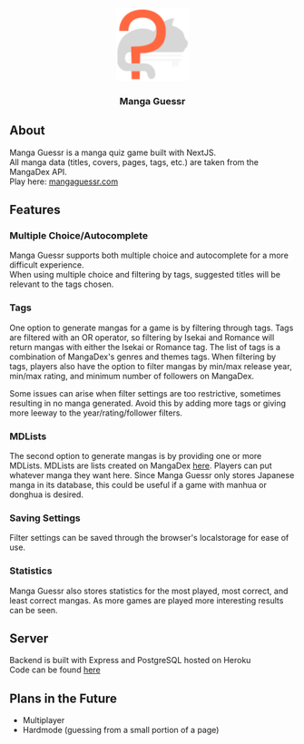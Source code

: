 <p align="center">
    <a href="https://github.com/TaoLinShowdown/aniMinder">
        <img src="public/mangaquizlogo_light.svg" alt="logo" width="128" height="128">
    </a>
    <h3 align="center">Manga Guessr</h3>
</p>

## About

Manga Guessr is a manga quiz game built with NextJS.  
All manga data (titles, covers, pages, tags, etc.) are taken from the MangaDex API.  
Play here: [mangaguessr.com](https://mangaguessr.com)

## Features

### Multiple Choice/Autocomplete

Manga Guessr supports both multiple choice and autocomplete for a more difficult experience.  
When using multiple choice and filtering by tags, suggested titles will be relevant to the tags chosen.

### Tags

One option to generate mangas for a game is by filtering through tags. Tags are filtered with an OR operator, so filtering by Isekai and Romance will return mangas with either the Isekai or Romance tag. The list of tags is a combination of MangaDex's genres and themes tags. When filtering by tags, players also have the option to filter mangas by min/max release year, min/max rating, and minimum number of followers on MangaDex.

Some issues can arise when filter settings are too restrictive, sometimes resulting in no manga generated. Avoid this by adding more tags or giving more leeway to the year/rating/follower filters. 

### MDLists

The second option to generate mangas is by providing one or more MDLists. MDLists are lists created on MangaDex [here](https://mangadex.org/my/lists). Players can put whatever manga they want here. Since Manga Guessr only stores Japanese manga in its database, this could be useful if a game with manhua or donghua is desired. 

### Saving Settings

Filter settings can be saved through the browser's localstorage for ease of use.

### Statistics

Manga Guessr also stores statistics for the most played, most correct, and least correct mangas. As more games are played more interesting results can be seen.

## Server

Backend is built with Express and PostgreSQL hosted on Heroku  
Code can be found [here](https://github.com/TaoLinShowdown/manga-guessr-server)

## Plans in the Future

- Multiplayer
- Hardmode (guessing from a small portion of a page)

